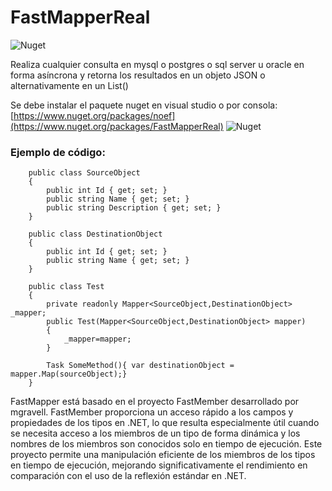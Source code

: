 # FastMapperReal
![Nuget](https://img.shields.io/nuget/v/fastmapper?label=FastMapperReal)

Realiza cualquier consulta  en mysql o postgres o sql server u oracle en forma asíncrona y retorna los resultados en un objeto JSON o alternativamente en un List<dynamic>()


Se debe instalar el paquete nuget en visual studio o por consola: [https://www.nuget.org/packages/noef](https://www.nuget.org/packages/FastMapperReal)  ![Nuget](https://img.shields.io/nuget/v/fastmapper?label=FastMapperReal)

### Ejemplo de código:
        public class SourceObject
        {
            public int Id { get; set; }
            public string Name { get; set; }
            public string Description { get; set; }
        }
        
        public class DestinationObject
        {
            public int Id { get; set; }
            public string Name { get; set; }
        }
        
        public class Test
        {
            private readonly Mapper<SourceObject,DestinationObject> _mapper;
            public Test(Mapper<SourceObject,DestinationObject> mapper)
            {
                _mapper=mapper;
            }

            Task SomeMethod(){ var destinationObject = mapper.Map(sourceObject);}
        }
          
     
          
       
FastMapper está basado en el proyecto FastMember desarrollado por mgravell. FastMember proporciona un acceso rápido a los campos y propiedades de los tipos en .NET, lo que resulta especialmente útil cuando se necesita acceso a los miembros de un tipo de forma dinámica y los nombres de los miembros son conocidos solo en tiempo de ejecución. Este proyecto permite una manipulación eficiente de los miembros de los tipos en tiempo de ejecución, mejorando significativamente el rendimiento en comparación con el uso de la reflexión estándar en .NET.

